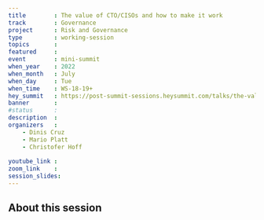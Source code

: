 ```yaml
---
title        : The value of CTO/CISOs and how to make it work
track        : Governance
project      : Risk and Governance
type         : working-session
topics       : 
featured     :
event        : mini-summit
when_year    : 2022
when_month   : July
when_day     : Tue
when_time    : WS-18-19+
hey_summit   : https://post-summit-sessions.heysummit.com/talks/the-value-of-cto-cisos-and-how-to-make-it-work/
banner       : 
#status      : 
description  :
organizers   :
    - Dinis Cruz
    - Mario Platt
    - Christofer Hoff
   
youtube_link : 
zoom_link    :
session_slides:
---
```



## About this session
